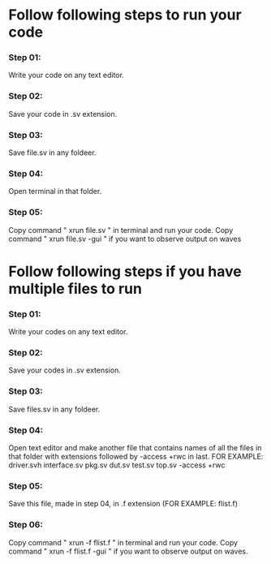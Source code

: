# Follow following steps to run your code
### Step 01:
Write your code on any text editor.
### Step 02: 
Save your code in .sv extension.
### Step 03: 
Save file.sv in any foldeer.
### Step 04: 
Open terminal in that folder.
### Step 05: 
Copy command " xrun file.sv " in terminal and run your code. Copy command " xrun file.sv -gui " if you want to observe output on waves

# Follow following steps if you have multiple files to run
### Step 01: 
Write your codes on any text editor.
### Step 02: 
Save your codes in .sv extension.
### Step 03: 
Save files.sv in any foldeer.
### Step 04: 
Open text editor and make another file that contains names of all the files in that folder with extensions followed by -access +rwc in last.
FOR EXAMPLE:
driver.svh
interface.sv
pkg.sv
dut.sv
test.sv
top.sv
-access 
+rwc
### Step 05: 
Save this file, made in step 04, in .f extension (FOR EXAMPLE: flist.f)
### Step 06: 
Copy command " xrun -f flist.f " in terminal and run your code. Copy command " xrun -f flist.f -gui " if you want to observe output on waves.